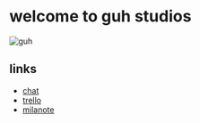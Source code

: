 # welcome to guh studios
![guh](https://media1.tenor.com/m/bvCnsMqtpu4AAAAd/guh.gif)
## links
*  [chat](https://mail.google.com/chat/u/1/#chat/space/AAAAmKqwNA8)
*  [trello](https://trello.com/b/PUkEnHNP/guh-studios)
*  [milanote](https://app.milanote.com/1SQdze1yG04eai/power-project?p=RiwBmpMOiKz)
